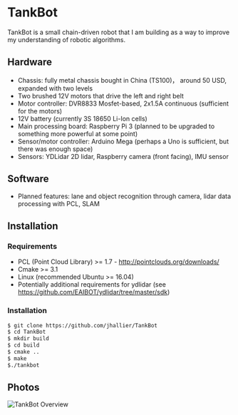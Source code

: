 # TankBot

TankBot is a small chain-driven robot that I am building as a way to improve my understanding of robotic algorithms.

## Hardware

  - Chassis: fully metal chassis bought in China (TS100)， around 50 USD, expanded with two levels
  - Two brushed 12V motors that drive the left and right belt
  - Motor controller: DVR8833 Mosfet-based, 2x1.5A continuous (sufficient for the motors)
  - 12V battery (currently 3S 18650 Li-Ion cells)
  - Main processing board: Raspberry Pi 3 (planned to be upgraded to something more powerful at some point)
  - Sensor/motor controller: Arduino Mega (perhaps a Uno is sufficient, but there was enough space)
  - Sensors: YDLidar 2D lidar, Raspberry camera (front facing), IMU sensor

## Software
- Planned features: lane and object recognition through camera, lidar data processing with PCL, SLAM

## Installation

### Requirements
- PCL (Point Cloud Library) >= 1.7 - http://pointclouds.org/downloads/
- Cmake >= 3.1
- Linux (recommended Ubuntu >= 16.04)
- Potentially additional requirements for ydlidar (see https://github.com/EAIBOT/ydlidar/tree/master/sdk)

### Installation
```sh
$ git clone https://github.com/jhallier/TankBot
$ cd TankBot
$ mkdir build
$ cd build
$ cmake ..
$ make
$./tankbot
```

## Photos
![TankBot Overview](TankBot.jpg "Overview of TankBot")